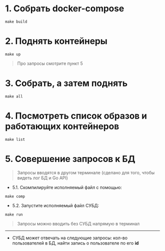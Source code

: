 # 1. Собрать docker-compose

```
make build
```

# 2. Поднять контейнеры

```
make up
```

> Про запросы смотрите пункт 5

# 3. Собрать, а затем поднять

```
make all
```

# 4. Посмотреть список образов и работающих контейнеров

```
make list
```

# 5. Совершение запросов к БД

> Запросы вводятся в другом терминале (сделано для того, чтобы видеть лог БД и Go API)

* 5.1. Скомпилируйте исполняемый файл с помощью:

```
make comp
```

* 5.2. Запустите исполняемый файл СУБД:

```
make run
```

> Запросы можно вводить без СУБД напрямую в терминал

____

* СУБД может отвечать на следующие запросы: кол-во пользователей в БД, найти запись о пользователе по его **id**